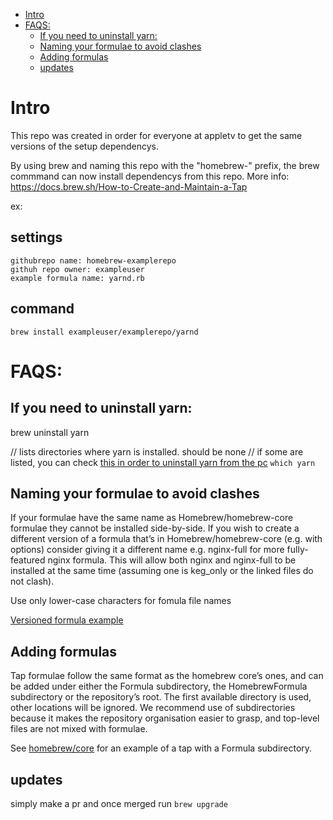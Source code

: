 - [Intro](#intro)
- [FAQS:](#faqs)
  - [If you need to uninstall yarn:](#if-you-need-to-uninstall-yarn)
  - [Naming your formulae to avoid clashes](#naming-your-formulae-to-avoid-clashes)
  - [Adding formulas](#adding-formulas)
  - [updates](#updates)
# Intro
This repo was created in order for everyone at appletv to get the same versions of the setup dependencys.

By using brew and naming this repo with the "homebrew-" prefix, the brew commmand can now install dependencys from this repo.
More info: https://docs.brew.sh/How-to-Create-and-Maintain-a-Tap

ex:
## settings
```
githubrepo name: homebrew-examplerepo
githuh repo owner: exampleuser
example formula name: yarnd.rb
```

## command
``
brew install exampleuser/examplerepo/yarnd
``

# FAQS:

## If you need to uninstall yarn:

brew uninstall yarn

// lists directories where yarn is installed. should be none
// if some are listed, you can check [this in order to uninstall yarn from the pc](https://stackoverflow.com/questions/42334978/how-do-i-uninstall-yarn)
``
which yarn 
``



## Naming your formulae to avoid clashes
If your formulae have the same name as Homebrew/homebrew-core formulae they cannot be installed side-by-side. If you wish to create a different version of a formula that’s in Homebrew/homebrew-core (e.g. with options) consider giving it a different name e.g. nginx-full for more fully-featured nginx formula. This will allow both nginx and nginx-full to be installed at the same time (assuming one is keg_only or the linked files do not clash).

Use only lower-case characters for fomula file names

[Versioned formula example](https://github.com/Homebrew/homebrew-core/blob/master/Formula/node%4014.rb)

## Adding formulas
Tap formulae follow the same format as the homebrew core’s ones, and can be added under either the Formula subdirectory, the HomebrewFormula subdirectory or the repository’s root. The first available directory is used, other locations will be ignored. We recommend use of subdirectories because it makes the repository organisation easier to grasp, and top-level files are not mixed with formulae.

See [homebrew/core](https://github.com/Homebrew/homebrew-core) for an example of a tap with a Formula subdirectory.


## updates
simply make a pr and once merged run `brew upgrade`
